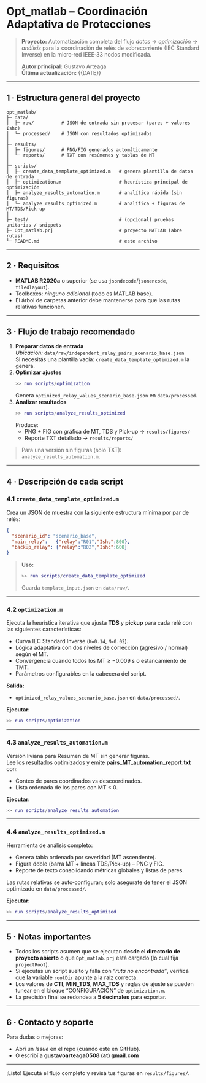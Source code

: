 # Opt_matlab – Coordinación Adaptativa de Protecciones

> **Proyecto:** Automatización completa del flujo _datos → optimización → análisis_ para la coordinación de relés de sobrecorriente (IEC Standard Inverse) en la micro‑red IEEE‑33 nodos modificada.
>
> **Autor principal:** Gustavo Arteaga  
> **Última actualización:** {{DATE}}

---

## 1 · Estructura general del proyecto

```
opt_matlab/
├─ data/
│  ├─ raw/          # JSON de entrada sin procesar (pares + valores Ishc)
│  └─ processed/    # JSON con resultados optimizados
│
├─ results/
│  ├─ figures/      # PNG/FIG generados automáticamente
│  └─ reports/      # TXT con resúmenes y tablas de MT
│
├─ scripts/
│  ├─ create_data_template_optimized.m   # genera plantilla de datos de entrada
│  ├─ optimization.m                     # heurística principal de optimización
│  ├─ analyze_results_automation.m       # analítica rápida (sin figuras)
│  └─ analyze_results_optimized.m        # analítica + figuras de MT/TDS/Pick‑up
│
├─ test/                                 # (opcional) pruebas unitarias / snippets
├─ Opt_matlab.prj                        # proyecto MATLAB (abre rutas)
└─ README.md                             # este archivo
```

---

## 2 · Requisitos
* **MATLAB R2020a** o superior (se usa `jsondecode`/`jsonencode`, `tiledlayout`).
* Toolboxes: _ninguno adicional_ (todo es MATLAB base).
* El árbol de carpetas anterior debe mantenerse para que las rutas relativas funcionen.

---

## 3 · Flujo de trabajo recomendado
1. **Preparar datos de entrada**  
   *Ubicación:* `data/raw/independent_relay_pairs_scenario_base.json`  
   Si necesitás una plantilla vacía: `create_data_template_optimized.m` la genera.
2. **Optimizar ajustes**  
   ```matlab
   >> run scripts/optimization
   ```
   Genera `optimized_relay_values_scenario_base.json` en `data/processed`.
3. **Analizar resultados**  
   ```matlab
   >> run scripts/analyze_results_optimized
   ```
   Produce:
   * PNG + FIG con gráfica de MT, TDS y Pick‑up → `results/figures/`
   * Reporte TXT detallado → `results/reports/`

> Para una versión sin figuras (solo TXT): `analyze_results_automation.m`.

---

## 4 · Descripción de cada script

### 4.1 `create_data_template_optimized.m`
Crea un JSON de muestra con la siguiente estructura mínima por par de relés:
```json
{
  "scenario_id": "scenario_base",
  "main_relay":   {"relay":"R01","Ishc":800},
  "backup_relay": {"relay":"R02","Ishc":600}
}
```
> **Uso:**
> ```matlab
> >> run scripts/create_data_template_optimized
> ```
> Guarda `template_input.json` en `data/raw/`.

---

### 4.2 `optimization.m`
Ejecuta la heurística iterativa que ajusta **TDS** y **pickup** para cada relé con las siguientes características:
* Curva IEC Standard Inverse (`K=0.14`, `N=0.02`).
* Lógica adaptativa con dos niveles de corrección (agresivo / normal) según el MT.
* Convergencia cuando todos los MT ≥ −0.009 s o estancamiento de TMT.
* Parámetros configurables en la cabecera del script.

**Salida:**
* `optimized_relay_values_scenario_base.json` en `data/processed/`.

**Ejecutar:**
```matlab
>> run scripts/optimization
```

---

### 4.3 `analyze_results_automation.m`
Versión liviana para Resumen de MT sin generar figuras.  
Lee los resultados optimizados y emite **pairs_MT_automation_report.txt** con:
* Conteo de pares coordinados vs descoordinados.
* Lista ordenada de los pares con MT < 0.

**Ejecutar:**
```matlab
>> run scripts/analyze_results_automation
```

---

### 4.4 `analyze_results_optimized.m`
Herramienta de análisis completo:
* Genera tabla ordenada por severidad (MT ascendente).
* Figura doble (barra MT + líneas TDS/Pick‑up) – PNG y FIG.
* Reporte de texto consolidando métricas globales y listas de pares.

Las rutas relativas se auto‑configuran; solo asegurate de tener el JSON optimizado en `data/processed/`.

**Ejecutar:**
```matlab
>> run scripts/analyze_results_optimized
```

---

## 5 · Notas importantes
* Todos los scripts asumen que se ejecutan **desde el directorio de proyecto abierto** o que `Opt_matlab.prj` está cargado (lo cual fija `projectRoot`).
* Si ejecutás un script suelto y falla con _“ruta no encontrada”_, verificá que la variable `rootDir` apunte a la raíz correcta.
* Los valores de **CTI**, **MIN_TDS**, **MAX_TDS** y reglas de ajuste se pueden tunear en el bloque “CONFIGURACIÓN” de `optimization.m`.
* La precisión final se redondea a **5 decimales** para exportar.

---

## 6 · Contacto y soporte
Para dudas o mejoras:
* Abrí un _Issue_ en el repo (cuando esté en GitHub).
* O escribí a **gustavoarteaga0508 (at) gmail.com**

---

¡Listo! Ejecutá el flujo completo y revisá tus figuras en `results/figures/`.

